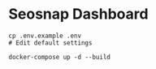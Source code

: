 # Seosnap Dashboard

```
cp .env.example .env
# Edit default settings

docker-compose up -d --build
```